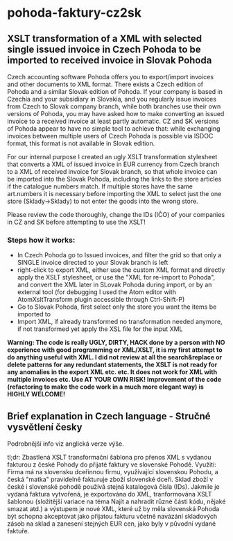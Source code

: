# pohoda-faktury-cz2sk
## XSLT transformation of a XML with selected single issued invoice in Czech Pohoda to be imported to received invoice in Slovak Pohoda

Czech accounting software Pohoda offers you to export/import invoices and other documents to XML format. There exists a Czech edition of Pohoda and a similar Slovak edition of Pohoda. If your company is based in Czechia and your subsidiary in Slovakia, and you regularly issue invoices from Czech to Slovak company branch, while both branches use their own versions of Pohoda, you may have asked how to make converting an issued invoice to a received invoice at least partly automatic. CZ and SK versions of Pohoda appear to have no simple tool to achieve that: while exchanging invoices between multiple users of Czech Pohoda is possible via ISDOC format, this format is not available in Slovak edition.

For our internal purpose I created an ugly XSLT transformation stylesheet that converts a XML of issued invoice in EUR currency from Czech branch to a XML of received invoice for Slovak branch, so that whole invoice can be imported into the Slovak Pohoda, including the links to the store articles if the catalogue numbers match. If multiple stores have the same art.numbers it is necessary before importing the XML to select just the one store (Sklady->Sklady) to not enter the goods into the wrong store.

Please review the code thoroughly, change the IDs (IČO) of your companies in CZ and SK before attempting to use the XSLT!

### Steps how it works:
 * In Czech Pohoda go to Issued invoices, and filter the grid so that only a SINGLE invoice directed to your Slovak branch is left
 * right-click to export XML, either use the custom XML format and directly apply the XSLT stylesheet, or use the "XML for re-import to Pohoda", and convert the XML later in SLovak Pohoda during import, or by an external tool (for debugging I used the Atom editor with AtomXsltTransform plugin accessible through Ctrl-Shift-P)
 * Go to Slovak Pohoda, first select only the store you want the items be imported to
 * Import XML, if already transformed no transformation needed anymore, if not transformed yet apply the XSL file for the input XML

**Warning: The code is really UGLY, DIRTY, HACK done by a person with NO experience with good programming or XML/XSLT, it is my first attempt to do anything useful with XML. I did not review at all the search&replace or delete patterns for any redundant statements, the XSLT is not ready for any anomalies in the export XML etc. etc. It does not work for XML with multiple invoices etc. Use AT YOUR OWN RISK! Improvement of the code (refactoring to make the code work in a much more elegant way) is HIGHLY WELCOME!**

## Brief explanation in Czech language - Stručné vysvětlení česky

Podrobnější info viz anglická verze výše.

tl;dr: Zbastlená XSLT transformační šablona pro přenos XML s vydanou fakturou z české Pohody do přijaté faktury ve slovenské Pohodě. Využití: Firma má na slovensku dceřinnou firmu, využívající slovenskou Pohodu, a česká "matka" pravidelně fakturuje zboží slovenské dceři. Sklad zboží v české i slovenské pohodě používá stejná katalogová čísla (IDs). Jakmile je vydaná faktura vytvořená, je exportována do XML, tranformována XSLT šablonou (složitější variace na téma Najít a nahradit různé části kódu, nějaké smazat atd.) a výstupem je nové XML, které už by měla slovenská Pohoda být schopna akceptovat jako přijatou fakturu včetně navázání skladových zásob na sklad a zanesení stejných EUR cen, jako byly v původní vydané faktuře.
